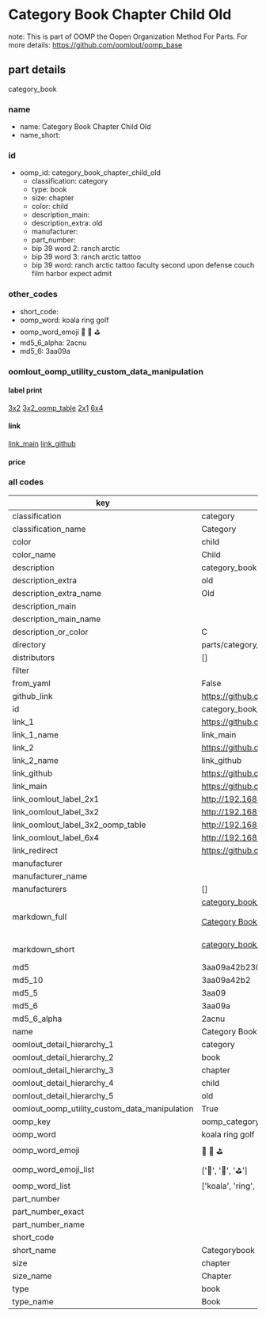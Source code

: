 # Category Book Chapter Child Old  

note: This is part of OOMP the Oopen Organization Method For Parts. For more details: https://github.com/oomlout/oomp_base

##  part details
  



category_book



### name
* name: Category Book Chapter Child Old
* name_short: 
### id
* oomp_id: category_book_chapter_child_old
  * classification: category
  * type: book
  * size: chapter
  * color: child
  * description_main: 
  * description_extra: old
  * manufacturer: 
  * part_number: 
  * bip 39 word 2: ranch arctic
  * bip 39 word 3: ranch arctic tattoo
  * bip 39 word: ranch arctic tattoo faculty second upon defense couch film harbor expect admit

### other_codes
* short_code: 
* oomp_word: koala ring golf
* oomp_word_emoji :koala: :ring: :golf:
* md5_6_alpha: 2acnu
* md5_6: 3aa09a






### oomlout_oomp_utility_custom_data_manipulation
#### label print
[3x2](http://192.168.1.245:1112/?label=oomp%202acnu)
[3x2_oomp_table](http://192.168.1.108:1112/?label=oomp%202acnu)
[2x1](http://192.168.1.242:1112/?label=oomp%202acnu)
[6x4](http://192.168.1.55:1112/?label=oomp%202acnu)    

#### link

[link_main](https://github.com/oomlout/oomlout_oomp_version_1_messy/tree/main/parts/category_book_chapter_child_old) [link_github](https://github.com/oomlout/oomlout_oomp_version_1_messy/tree/main/parts/category_book_chapter_child_old)                             

#### price







### all codes 
| key | value |  
| --- | --- |  
| classification | category |  
| classification_name | Category |  
| color | child |  
| color_name | Child |  
| description | category_book |  
| description_extra | old |  
| description_extra_name | Old |  
| description_main |  |  
| description_main_name |  |  
| description_or_color | C  |  
| directory | parts/category_book_chapter_child_old |  
| distributors | [] |  
| filter |  |  
| from_yaml | False |  
| github_link | https://github.com/oomlout/oomlout_oomp_part_src/tree/main/parts/category_book_chapter_child_old |  
| id | category_book_chapter_child_old |  
| link_1 | https://github.com/oomlout/oomlout_oomp_version_1_messy/tree/main/parts/category_book_chapter_child_old |  
| link_1_name | link_main |  
| link_2 | https://github.com/oomlout/oomlout_oomp_version_1_messy/tree/main/parts/category_book_chapter_child_old |  
| link_2_name | link_github |  
| link_github | https://github.com/oomlout/oomlout_oomp_version_1_messy/tree/main/parts/category_book_chapter_child_old |  
| link_main | https://github.com/oomlout/oomlout_oomp_version_1_messy/tree/main/parts/category_book_chapter_child_old |  
| link_oomlout_label_2x1 | http://192.168.1.242:1112/?label=oomp%202acnu |  
| link_oomlout_label_3x2 | http://192.168.1.245:1112/?label=oomp%202acnu |  
| link_oomlout_label_3x2_oomp_table | http://192.168.1.108:1112/?label=oomp%202acnu |  
| link_oomlout_label_6x4 | http://192.168.1.55:1112/?label=oomp%202acnu |  
| link_redirect | https://github.com/oomlout/oomlout_oomp_version_1_messy/tree/main/parts/category_book_chapter_child_old |  
| manufacturer |  |  
| manufacturer_name |  |  
| manufacturers | [] |  
| markdown_full | [category_book_chapter_child_old](none)<br>[](none)<br>[Category Book Chapter Child Old](none)<br><br> |  
| markdown_short | [category_book_chapter_child_old](none)<br><br> |  
| md5 | 3aa09a42b230e72fbbe1351bbc82cd8c |  
| md5_10 | 3aa09a42b2 |  
| md5_5 | 3aa09 |  
| md5_6 | 3aa09a |  
| md5_6_alpha | 2acnu |  
| name | Category Book Chapter Child Old |  
| oomlout_detail_hierarchy_1 | category |  
| oomlout_detail_hierarchy_2 | book |  
| oomlout_detail_hierarchy_3 | chapter |  
| oomlout_detail_hierarchy_4 | child |  
| oomlout_detail_hierarchy_5 | old |  
| oomlout_oomp_utility_custom_data_manipulation | True |  
| oomp_key | oomp_category_book_chapter_child_old |  
| oomp_word | koala ring golf |  
| oomp_word_emoji | :koala: :ring: :golf: |  
| oomp_word_emoji_list | [':koala:', ':ring:', ':golf:'] |  
| oomp_word_list | ['koala', 'ring', 'golf'] |  
| part_number |  |  
| part_number_exact |  |  
| part_number_name |  |  
| short_code |  |  
| short_name | Categorybook |  
| size | chapter |  
| size_name | Chapter |  
| type | book |  
| type_name | Book |  
